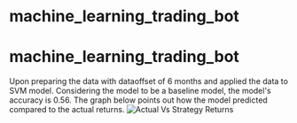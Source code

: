 # machine_learning_trading_bot
# machine_learning_trading_bot
Upon preparing the data with dataoffset of 6 months and applied the data to SVM model. 
Considering the model to be a baseline model, the model's accuracy is 0.56.
The graph below points out how the model predicted compared to the actual returns. 
![Actual Vs Strategy Returns](https://github.com/kavuriakhil/machine_learning_trading_bot/blob/4dd1e237ff59267fd57948b29aeb656d7ceb5e79/actual_vs_strategy_6months.png?)

